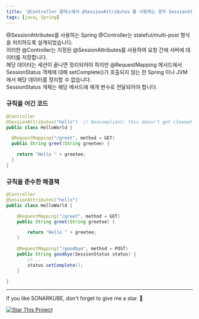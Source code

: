 ```yaml
---
title: '@Controller 클래스에서 @SessionAttributes 를 사용하는 경우 SessionStatus 객체의 setComplete 메소드를 호출해야 합니다.'
tags: [java, Spring]
---
```


@SessionAttributes를 사용하는 Spring @Controller는 stateful/multi-post 형식을 처리하도록 설계되었습니다.  
이러한 @Controller는 지정된 @SessionAttributes를 사용하여 요청 간에 서버에 데이터를 저장합니다.  
해당 데이터는 세션이 끝나면 정리되어야 하지만 @RequestMapping 메서드에서 SessionStatus 객체에 대해 setComplete()가 호출되지 않는 한 Spring 이나 JVM 에서 해당 데이터를 정리할 수 없습니다.  
SessionStatus 개체는 해당 메서드에 매개 변수로 전달되어야 합니다.  

### 규칙을 어긴 코드

```java
@Controller
@SessionAttributes("hello")  // Noncompliant; this doesn't get cleaned up
public class HelloWorld {

  @RequestMapping("/greet", method = GET)
  public String greet(String greetee) {

    return "Hello " + greetee;
  }
}
```

### 규칙을 준수한 해결책

```java
@Controller
@SessionAttributes("hello")
public class HelloWorld {

    @RequestMapping("/greet", method = GET)
    public String greet(String greetee) {

        return "Hello " + greetee;
    }

    @RequestMapping("/goodbye", method = POST)
    public String goodbye(SessionStatus status) {
        //...
        status.setComplete();
    }

}
```

---

If you like SONARKUBE, don't forget to give me a star. :star2:

[![Star This Project](https://img.shields.io/github/stars/kantabile/sonarkube.svg?label=Stars&style=social)](https://github.com/kantabile/sonarkube)

